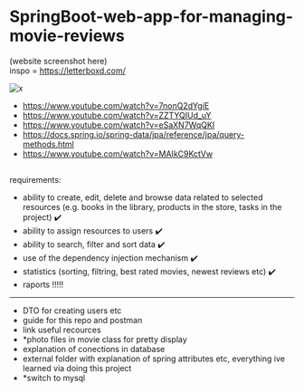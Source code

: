 # SpringBoot-web-app-for-managing-movie-reviews
(website screenshot here) \
inspo = https://letterboxd.com/ 

![x](https://github.com/user-attachments/assets/c533fbad-4085-436b-b909-5337bad9f999)

- https://www.youtube.com/watch?v=7nonQ2dYgiE
- https://www.youtube.com/watch?v=ZZTYQIUd_uY
- https://www.youtube.com/watch?v=eSaXN7WqQKI
- https://docs.spring.io/spring-data/jpa/reference/jpa/query-methods.html
- https://www.youtube.com/watch?v=MAIkC9KctVw

## 
requirements:
- ability to create, edit, delete and browse data related to
selected resources (e.g. books in the library, products in the store, tasks in
the project) ✔️
- ability to assign resources to users ✔️
- ability to search, filter and sort data ✔️
- use of the dependency injection mechanism ✔️
- statistics (sorting, filtring, best rated movies, newest reviews etc) ✔️
- raports !!!!!
-----
- DTO for creating users etc
- guide for this repo and postman
- link useful recources
- *photo files in movie class for pretty display
- explanation of conections in database
- external folder with explanation of spring attributes etc, everything ive learned via doing this project
- *switch to mysql

